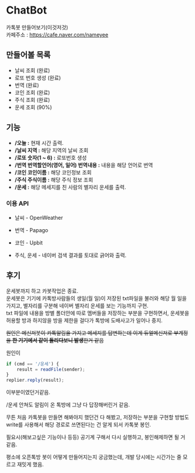 # ChatBot
카톡봇 만들어보기(이것저것)<br/>
카페주소 : https://cafe.naver.com/nameyee



## 만들어볼 목록

* 날씨 조회 (완료)
* 로또 번호 생성 (완료)
* 번역 (완료)
* 코인 조회 (완료)
* 주식 조회 (완료)
* 운세 조회 (90%)



## 기능

* **/오늘 :** 현재 시간 출력.
* **/날씨 지역 :** 해당 지역의 날씨 조회
* **/로또 숫자(1 ~ 6) :** 로또번호 생성
* **/번역 번역할언어(영어, 일어) 번역내용 :** 내용을 해당 언어로 번역
* **/코인 코인이름 :**  해당 코인정보 조회
* **/주식 주식이름 :**  해당 주식 정보 조회
* **/운세 :** 해당 메세지를 친 사람의 별자리 운세를 출력.



### 이용 API 

* 날씨 - OpenWeather

* 번역 - Papago

* 코인 - Upbit

* 주식, 운세 - 네이버 검색 결과를 토대로 긁어와 출력.



## 후기

운세봇까지 하고 카봇작업은 종료.<br/>
운세봇은 기기에 카톡방사람들의 생일(월 일)이 저장된 txt파일을 불러와 해당 월 일을 가지고, 별자리를 구분해 
네이버 별자리 운세를 보는 기능까지 구현.<br/>
txt 파일에 내용을 방별 폴더안에 따로 멤버들을 저장하는 부분을 구현하면서, 운세봇을 허용할 방과 하지않을 방을 제한을 걸다가 톡방에 도배사고가 일어나 중지.<br/>

~~원인은 메신저봇이 카톡알림을 가지고 메세지를 답변하는데 이게 듀얼메신저로 부계정을 **한 기기에서 같이 돌리다보니 발생**한거 같음~~

원인이

```javascript
if (cmd == '/운세') {
    result = readFile(sender);
}
replier.reply(result);
```

이부분이였던거같음.

/운세 안쳐도 알림이 온 톡방에 그냥 다 답장해버린거 같음.



무튼 처음 카톡봇을 만들면 해봐야지 했던건 다 해봤고, 저장하는 부분을 구현할 방법도 write를 사용해서 해당 경로로 쓰면된다는 건 알게 되서 카톡봇 봉인.

필요시(해보고싶은 기능이나 등등) 공기계 구해서 다시 실행하고, 봉인해제하면 될 거 같음.

평소에 오픈톡방 봇이 어떻게 만들어지는지 궁금했는데, 개발 당시에는 시간가는 줄 모르고 재밋게 했음.
